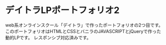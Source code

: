 # デイトラLPポートフォリオ2
web系オンラインスクール「デイトラ」で作ったポートフォリオの2つ目です。
このポートフォリオはHTMLとCSSとバニラのJAVASCRIPTとjQueryで作った動的LPです。
レスポンシブ対応済みです。
